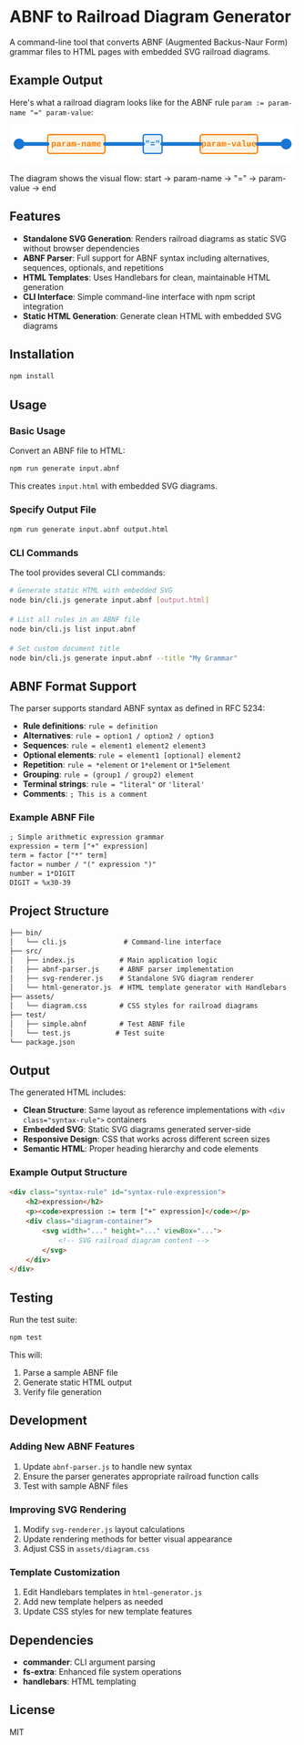 # ABNF to Railroad Diagram Generator

A command-line tool that converts ABNF (Augmented Backus-Naur Form) grammar files to HTML pages with embedded SVG railroad diagrams.

## Example Output

Here's what a railroad diagram looks like for the ABNF rule `param := param-name "=" param-value`:

![Example Railroad Diagram](assets/example-diagram.svg)

The diagram shows the visual flow: start → param-name → "=" → param-value → end

## Features

- **Standalone SVG Generation**: Renders railroad diagrams as static SVG without browser dependencies
- **ABNF Parser**: Full support for ABNF syntax including alternatives, sequences, optionals, and repetitions
- **HTML Templates**: Uses Handlebars for clean, maintainable HTML generation
- **CLI Interface**: Simple command-line interface with npm script integration
- **Static HTML Generation**: Generate clean HTML with embedded SVG diagrams

## Installation

```bash
npm install
```

## Usage

### Basic Usage

Convert an ABNF file to HTML:

```bash
npm run generate input.abnf
```

This creates `input.html` with embedded SVG diagrams.

### Specify Output File

```bash
npm run generate input.abnf output.html
```

### CLI Commands

The tool provides several CLI commands:

```bash
# Generate static HTML with embedded SVG
node bin/cli.js generate input.abnf [output.html]

# List all rules in an ABNF file
node bin/cli.js list input.abnf

# Set custom document title
node bin/cli.js generate input.abnf --title "My Grammar"
```

## ABNF Format Support

The parser supports standard ABNF syntax as defined in RFC 5234:

- **Rule definitions**: `rule = definition`
- **Alternatives**: `rule = option1 / option2 / option3`
- **Sequences**: `rule = element1 element2 element3`
- **Optional elements**: `rule = element1 [optional] element2`
- **Repetition**: `rule = *element` or `1*element` or `1*5element`
- **Grouping**: `rule = (group1 / group2) element`
- **Terminal strings**: `rule = "literal"` or `'literal'`
- **Comments**: `; This is a comment`

### Example ABNF File

```abnf
; Simple arithmetic expression grammar
expression = term ["+" expression]
term = factor ["*" term]  
factor = number / "(" expression ")"
number = 1*DIGIT
DIGIT = %x30-39
```

## Project Structure

```
├── bin/
│   └── cli.js              # Command-line interface
├── src/
│   ├── index.js           # Main application logic
│   ├── abnf-parser.js     # ABNF parser implementation
│   ├── svg-renderer.js    # Standalone SVG diagram renderer
│   └── html-generator.js  # HTML template generator with Handlebars
├── assets/
│   └── diagram.css        # CSS styles for railroad diagrams
├── test/
│   ├── simple.abnf        # Test ABNF file
│   └── test.js           # Test suite
└── package.json
```

## Output

The generated HTML includes:

- **Clean Structure**: Same layout as reference implementations with `<div class="syntax-rule">` containers
- **Embedded SVG**: Static SVG diagrams generated server-side
- **Responsive Design**: CSS that works across different screen sizes
- **Semantic HTML**: Proper heading hierarchy and code elements

### Example Output Structure

```html
<div class="syntax-rule" id="syntax-rule-expression">
    <h2>expression</h2>
    <p><code>expression := term ["+" expression]</code></p>
    <div class="diagram-container">
        <svg width="..." height="..." viewBox="...">
            <!-- SVG railroad diagram content -->
        </svg>
    </div>
</div>
```

## Testing

Run the test suite:

```bash
npm test
```

This will:
1. Parse a sample ABNF file
2. Generate static HTML output
3. Verify file generation

## Development

### Adding New ABNF Features

1. Update `abnf-parser.js` to handle new syntax
2. Ensure the parser generates appropriate railroad function calls
3. Test with sample ABNF files

### Improving SVG Rendering

1. Modify `svg-renderer.js` layout calculations
2. Update rendering methods for better visual appearance
3. Adjust CSS in `assets/diagram.css`

### Template Customization

1. Edit Handlebars templates in `html-generator.js`
2. Add new template helpers as needed
3. Update CSS styles for new template features

## Dependencies

- **commander**: CLI argument parsing
- **fs-extra**: Enhanced file system operations
- **handlebars**: HTML templating

## License

MIT